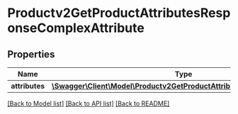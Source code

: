 # Productv2GetProductAttributesResponseComplexAttribute

## Properties
Name | Type | Description | Notes
------------ | ------------- | ------------- | -------------
**attributes** | [**\Swagger\Client\Model\Productv2GetProductAttributesResponseAttribute[]**](Productv2GetProductAttributesResponseAttribute.md) |  | [optional] 

[[Back to Model list]](../README.md#documentation-for-models) [[Back to API list]](../README.md#documentation-for-api-endpoints) [[Back to README]](../README.md)


